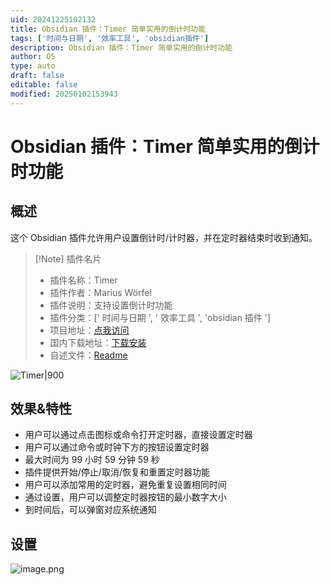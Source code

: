 ```yaml
---
uid: 20241225102132
title: Obsidian 插件：Timer 简单实用的倒计时功能
tags: ['时间与日期', '效率工具', 'obsidian插件']
description: Obsidian 插件：Timer 简单实用的倒计时功能
author: OS
type: auto
draft: false
editable: false
modified: 20250102153943
---
```


# Obsidian 插件：Timer 简单实用的倒计时功能

## 概述

这个 Obsidian 插件允许用户设置倒计时/计时器，并在定时器结束时收到通知。

> [!Note] 插件名片
> - 插件名称：Timer
> - 插件作者：Marius Wörfel
> - 插件说明：支持设置倒计时功能
> - 插件分类：[' 时间与日期 ', ' 效率工具 ', 'obsidian 插件 ']
> - 项目地址：[点我访问](https://github.com/Raboro/obsidian-timer-plugin)
> - 国内下载地址：[下载安装](https://pkmer.cn/products/plugin/pluginMarket/?timer)
> - 自述文件：[Readme](https://ghproxy.net/https://raw.githubusercontent.com/Raboro/obsidian-timer-plugin/main/README.md)

![Timer|900](https://cdn.pkmer.cn/covers/timer.png!pkmer)

## 效果&特性

- 用户可以通过点击图标或命令打开定时器，直接设置定时器
- 用户可以通过命令或时钟下方的按钮设置定时器
- 最大时间为 99 小时 59 分钟 59 秒
- 插件提供开始/停止/取消/恢复和重置定时器功能
- 用户可以添加常用的定时器，避免重复设置相同时间
- 通过设置，用户可以调整定时器按钮的最小数字大小
- 到时间后，可以弹窗对应系统通知

## 设置

![image.png](https://cdn.pkmer.cn/images/20250102153208.png!pkmer)
